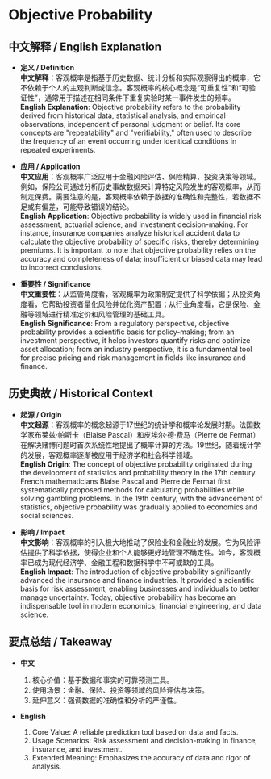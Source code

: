 # Objective Probability

## 中文解释 / English Explanation

* **定义 / Definition**  
  **中文解释**：客观概率是指基于历史数据、统计分析和实际观察得出的概率，它不依赖于个人的主观判断或信念。客观概率的核心概念是“可重复性”和“可验证性”，通常用于描述在相同条件下重复实验时某一事件发生的频率。  
  **English Explanation**: Objective probability refers to the probability derived from historical data, statistical analysis, and empirical observations, independent of personal judgment or belief. Its core concepts are "repeatability" and "verifiability," often used to describe the frequency of an event occurring under identical conditions in repeated experiments.

* **应用 / Application**  
  **中文应用**：客观概率广泛应用于金融风险评估、保险精算、投资决策等领域。例如，保险公司通过分析历史事故数据来计算特定风险发生的客观概率，从而制定保费。需要注意的是，客观概率依赖于数据的准确性和完整性，若数据不足或有偏差，可能导致错误的结论。  
  **English Application**: Objective probability is widely used in financial risk assessment, actuarial science, and investment decision-making. For instance, insurance companies analyze historical accident data to calculate the objective probability of specific risks, thereby determining premiums. It is important to note that objective probability relies on the accuracy and completeness of data; insufficient or biased data may lead to incorrect conclusions.

* **重要性 / Significance**  
  **中文重要性**：从监管角度看，客观概率为政策制定提供了科学依据；从投资角度看，它帮助投资者量化风险并优化资产配置；从行业角度看，它是保险、金融等领域进行精准定价和风险管理的基础工具。  
  **English Significance**: From a regulatory perspective, objective probability provides a scientific basis for policy-making; from an investment perspective, it helps investors quantify risks and optimize asset allocation; from an industry perspective, it is a fundamental tool for precise pricing and risk management in fields like insurance and finance.

## 历史典故 / Historical Context

* **起源 / Origin**  
  **中文起源**：客观概率的概念起源于17世纪的统计学和概率论发展时期。法国数学家布莱兹·帕斯卡（Blaise Pascal）和皮埃尔·德·费马（Pierre de Fermat）在解决赌博问题时首次系统性地提出了概率计算的方法。19世纪，随着统计学的发展，客观概率逐渐被应用于经济学和社会科学领域。  
  **English Origin**: The concept of objective probability originated during the development of statistics and probability theory in the 17th century. French mathematicians Blaise Pascal and Pierre de Fermat first systematically proposed methods for calculating probabilities while solving gambling problems. In the 19th century, with the advancement of statistics, objective probability was gradually applied to economics and social sciences.

* **影响 / Impact**  
  **中文影响**：客观概率的引入极大地推动了保险业和金融业的发展。它为风险评估提供了科学依据，使得企业和个人能够更好地管理不确定性。如今，客观概率已成为现代经济学、金融工程和数据科学中不可或缺的工具。  
  **English Impact**: The introduction of objective probability significantly advanced the insurance and finance industries. It provided a scientific basis for risk assessment, enabling businesses and individuals to better manage uncertainty. Today, objective probability has become an indispensable tool in modern economics, financial engineering, and data science.

## 要点总结 / Takeaway

* **中文**  
  1. 核心价值：基于数据和事实的可靠预测工具。
  2. 使用场景：金融、保险、投资等领域的风险评估与决策。
  3. 延伸意义：强调数据的准确性和分析的严谨性。

* **English**  
  1. Core Value: A reliable prediction tool based on data and facts.
  2. Usage Scenarios: Risk assessment and decision-making in finance, insurance, and investment.
  3. Extended Meaning: Emphasizes the accuracy of data and rigor of analysis.